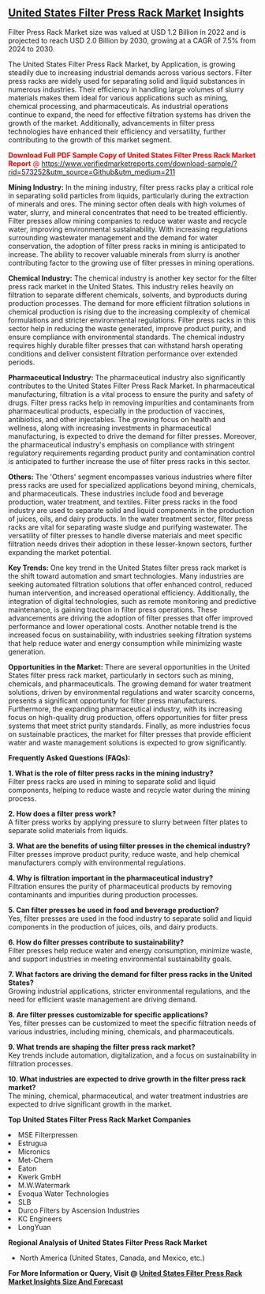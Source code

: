 <h2><a href="https://www.verifiedmarketreports.com/download-sample/?rid=573252&amp;utm_source=Github&amp;utm_medium=211" target="_blank">United States Filter Press Rack Market</a> Insights</h2><p>Filter Press Rack Market size was valued at USD 1.2 Billion in 2022 and is projected to reach USD 2.0 Billion by 2030, growing at a CAGR of 7.5% from 2024 to 2030.</p><p><p>The United States Filter Press Rack Market, by Application, is growing steadily due to increasing industrial demands across various sectors. Filter press racks are widely used for separating solid and liquid substances in numerous industries. Their efficiency in handling large volumes of slurry materials makes them ideal for various applications such as mining, chemical processing, and pharmaceuticals. As industrial operations continue to expand, the need for effective filtration systems has driven the growth of the market. Additionally, advancements in filter press technologies have enhanced their efficiency and versatility, further contributing to the growth of this market segment. </p><p><p><span class=""><span style="color: #ff0000;"><strong>Download Full PDF Sample Copy of United States Filter Press Rack Market Report</strong> @ </span><a href="https://www.verifiedmarketreports.com/download-sample/?rid=573252&amp;utm_source=Github&amp;utm_medium=211" target="_blank">https://www.verifiedmarketreports.com/download-sample/?rid=573252&amp;utm_source=Github&amp;utm_medium=211</a></span></p></p><p><strong>Mining Industry:</strong> In the mining industry, filter press racks play a critical role in separating solid particles from liquids, particularly during the extraction of minerals and ores. The mining sector often deals with high volumes of water, slurry, and mineral concentrates that need to be treated efficiently. Filter presses allow mining companies to reduce water waste and recycle water, improving environmental sustainability. With increasing regulations surrounding wastewater management and the demand for water conservation, the adoption of filter press racks in mining is anticipated to increase. The ability to recover valuable minerals from slurry is another contributing factor to the growing use of filter presses in mining operations.</p><p><strong>Chemical Industry:</strong> The chemical industry is another key sector for the filter press rack market in the United States. This industry relies heavily on filtration to separate different chemicals, solvents, and byproducts during production processes. The demand for more efficient filtration solutions in chemical production is rising due to the increasing complexity of chemical formulations and stricter environmental regulations. Filter press racks in this sector help in reducing the waste generated, improve product purity, and ensure compliance with environmental standards. The chemical industry requires highly durable filter presses that can withstand harsh operating conditions and deliver consistent filtration performance over extended periods.</p><p><strong>Pharmaceutical Industry:</strong> The pharmaceutical industry also significantly contributes to the United States Filter Press Rack Market. In pharmaceutical manufacturing, filtration is a vital process to ensure the purity and safety of drugs. Filter press racks help in removing impurities and contaminants from pharmaceutical products, especially in the production of vaccines, antibiotics, and other injectables. The growing focus on health and wellness, along with increasing investments in pharmaceutical manufacturing, is expected to drive the demand for filter presses. Moreover, the pharmaceutical industry's emphasis on compliance with stringent regulatory requirements regarding product purity and contamination control is anticipated to further increase the use of filter press racks in this sector.</p><p><strong>Others:</strong> The 'Others' segment encompasses various industries where filter press racks are used for specialized applications beyond mining, chemicals, and pharmaceuticals. These industries include food and beverage production, water treatment, and textiles. Filter press racks in the food industry are used to separate solid and liquid components in the production of juices, oils, and dairy products. In the water treatment sector, filter press racks are vital for separating waste sludge and purifying wastewater. The versatility of filter presses to handle diverse materials and meet specific filtration needs drives their adoption in these lesser-known sectors, further expanding the market potential.</p><p><strong>Key Trends:</strong> One key trend in the United States filter press rack market is the shift toward automation and smart technologies. Many industries are seeking automated filtration solutions that offer enhanced control, reduced human intervention, and increased operational efficiency. Additionally, the integration of digital technologies, such as remote monitoring and predictive maintenance, is gaining traction in filter press operations. These advancements are driving the adoption of filter presses that offer improved performance and lower operational costs. Another notable trend is the increased focus on sustainability, with industries seeking filtration systems that help reduce water and energy consumption while minimizing waste generation.</p><p><strong>Opportunities in the Market:</strong> There are several opportunities in the United States filter press rack market, particularly in sectors such as mining, chemicals, and pharmaceuticals. The growing demand for water treatment solutions, driven by environmental regulations and water scarcity concerns, presents a significant opportunity for filter press manufacturers. Furthermore, the expanding pharmaceutical industry, with its increasing focus on high-quality drug production, offers opportunities for filter press systems that meet strict purity standards. Finally, as more industries focus on sustainable practices, the market for filter presses that provide efficient water and waste management solutions is expected to grow significantly.</p><p><strong>Frequently Asked Questions (FAQs):</strong></p><p><strong>1. What is the role of filter press racks in the mining industry?</strong><br> Filter press racks are used in mining to separate solid and liquid components, helping to reduce waste and recycle water during the mining process.</p><p><strong>2. How does a filter press work?</strong><br> A filter press works by applying pressure to slurry between filter plates to separate solid materials from liquids.</p><p><strong>3. What are the benefits of using filter presses in the chemical industry?</strong><br> Filter presses improve product purity, reduce waste, and help chemical manufacturers comply with environmental regulations.</p><p><strong>4. Why is filtration important in the pharmaceutical industry?</strong><br> Filtration ensures the purity of pharmaceutical products by removing contaminants and impurities during production processes.</p><p><strong>5. Can filter presses be used in food and beverage production?</strong><br> Yes, filter presses are used in the food industry to separate solid and liquid components in the production of juices, oils, and dairy products.</p><p><strong>6. How do filter presses contribute to sustainability?</strong><br> Filter presses help reduce water and energy consumption, minimize waste, and support industries in meeting environmental sustainability goals.</p><p><strong>7. What factors are driving the demand for filter press racks in the United States?</strong><br> Growing industrial applications, stricter environmental regulations, and the need for efficient waste management are driving demand.</p><p><strong>8. Are filter presses customizable for specific applications?</strong><br> Yes, filter presses can be customized to meet the specific filtration needs of various industries, including mining, chemicals, and pharmaceuticals.</p><p><strong>9. What trends are shaping the filter press rack market?</strong><br> Key trends include automation, digitalization, and a focus on sustainability in filtration processes.</p><p><strong>10. What industries are expected to drive growth in the filter press rack market?</strong><br> The mining, chemical, pharmaceutical, and water treatment industries are expected to drive significant growth in the market.</p></p><p><strong>Top United States Filter Press Rack Market Companies</strong></p><div data-test-id=""><p><li>MSE Filterpressen</li><li> Estrugua</li><li> Micronics</li><li> Met-Chem</li><li> Eaton</li><li> Kwerk GmbH</li><li> M.W.Watermark</li><li> Evoqua Water Technologies</li><li> SLB</li><li> Durco Filters by Ascension Industries</li><li> KC Engineers</li><li> LongYuan</li></p><div><strong>Regional Analysis of&nbsp;United States Filter Press Rack Market</strong></div><ul><li dir="ltr"><p dir="ltr">North America&nbsp;(United States, Canada, and Mexico, etc.)</p></li></ul><p><strong>For More Information or Query, Visit @&nbsp;</strong><strong><a href="https://www.verifiedmarketreports.com/product/filter-press-rack-market/?utm_source=Github&amp;utm_medium=211" target="_blank">United States Filter Press Rack Market Insights Size And Forecast</a></strong></p></div>
